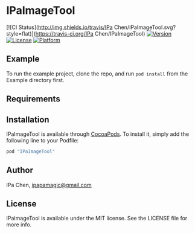 # IPaImageTool

[![CI Status](http://img.shields.io/travis/IPa Chen/IPaImageTool.svg?style=flat)](https://travis-ci.org/IPa Chen/IPaImageTool)
[![Version](https://img.shields.io/cocoapods/v/IPaImageTool.svg?style=flat)](http://cocoapods.org/pods/IPaImageTool)
[![License](https://img.shields.io/cocoapods/l/IPaImageTool.svg?style=flat)](http://cocoapods.org/pods/IPaImageTool)
[![Platform](https://img.shields.io/cocoapods/p/IPaImageTool.svg?style=flat)](http://cocoapods.org/pods/IPaImageTool)

## Example

To run the example project, clone the repo, and run `pod install` from the Example directory first.

## Requirements

## Installation

IPaImageTool is available through [CocoaPods](http://cocoapods.org). To install
it, simply add the following line to your Podfile:

```ruby
pod "IPaImageTool"
```

## Author

IPa Chen, ipapamagic@gmail.com

## License

IPaImageTool is available under the MIT license. See the LICENSE file for more info.
